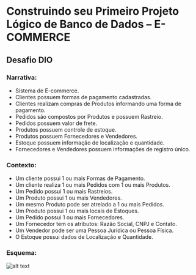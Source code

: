 # Construindo seu Primeiro Projeto Lógico de Banco de Dados – E-COMMERCE 

## Desafio DIO

### Narrativa:
- Sistema de E-commerce.
- Clientes possuem formas de pagamento cadastradas.
- Clientes realizam compras de Produtos informando uma forma de pagamento.
- Pedidos são compostos por Produtos e possuem Rastreio.
- Pedidos possuem valor de frete.
- Produtos possuem controle de estoque.
- Produtos possuem Fornecedores e Vendedores.
- Estoque possuem informação de localização e quantidade.
- Fornecedores e Vendedores possuem informações de registro único.


### Contexto:
- Um cliente possui 1 ou mais Formas de Pagamento.
- Um cliente realiza 1 ou mais Pedidos com 1 ou mais Produtos.
- Um Pedido possui 1 ou mais Rastreios.
- Um Produto possui 1 ou mais Vendedores.
- Um mesmo Produto pode ser atrelado a 1 ou mais Pedidos.
- Um Produto possui 1 ou mais locais de Estoques.
- Um Pedido possui 1 ou mais Fornecedores.
- Um Fornecedor tem os atributos: Razão Social, CNPJ e Contato.
- Um Vendedor pode ser uma Pessoa Jurídica ou Pessoa Física.
- O Estoque possui dados de Localização e Quantidade.

### Esquema:
![alt text](https://github.com/RafaelKamada/E-commerce-dio/blob/main/Construindo%20seu%20Primeiro%20Projeto%20L%C3%B3gico%20de%20Banco%20de%20Dados/ECOMMERCE_DESAFIO.png)
